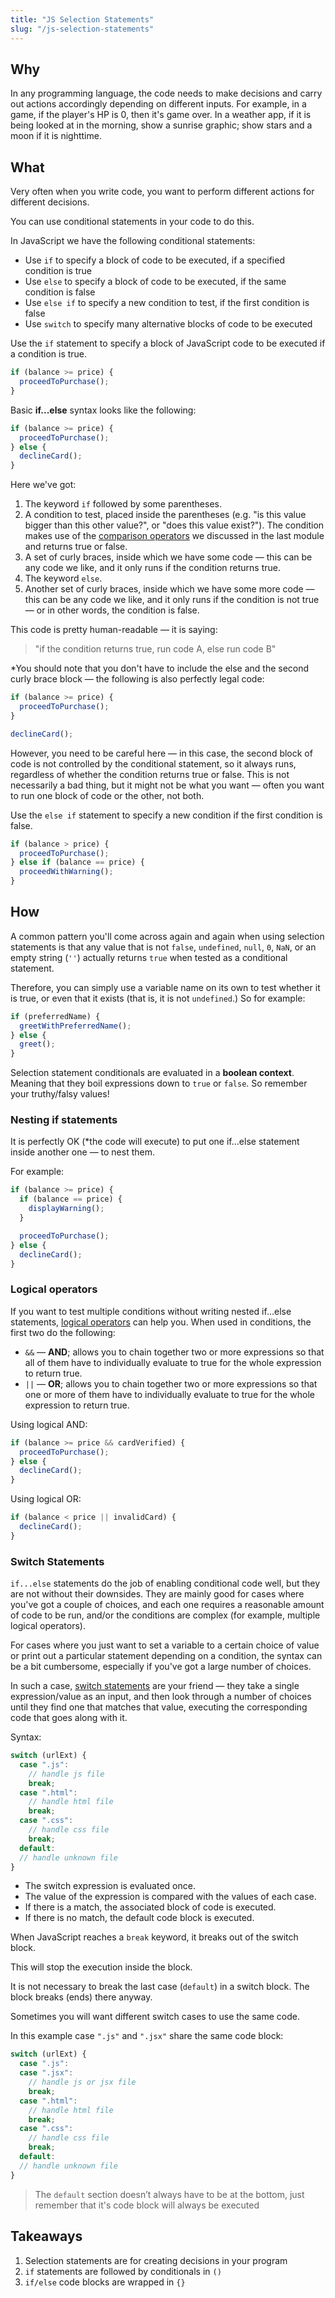 ```yaml
---
title: "JS Selection Statements"
slug: "/js-selection-statements"
---
```


<!--
Lecture Video

<video width="100%" height="auto" controls>
  <source src="https://vimeo.com/504984430/6429105714" type="video/mp4" />
</video>

--- -->

## Why

In any programming language, the code needs to make decisions and carry out actions accordingly depending on different inputs. For example, in a game, if the player's HP is 0, then it's game over. In a weather app, if it is being looked at in the morning, show a sunrise graphic; show stars and a moon if it is nighttime.

## What

Very often when you write code, you want to perform different actions for different decisions.

You can use conditional statements in your code to do this.

In JavaScript we have the following conditional statements:

- Use `if` to specify a block of code to be executed, if a specified condition is true
- Use `else` to specify a block of code to be executed, if the same condition is false
- Use `else if` to specify a new condition to test, if the first condition is false
- Use `switch` to specify many alternative blocks of code to be executed

Use the `if` statement to specify a block of JavaScript code to be executed if a condition is true.

```js
if (balance >= price) {
  proceedToPurchase();
}
```

Basic **if...else** syntax looks like the following:

```js
if (balance >= price) {
  proceedToPurchase();
} else {
  declineCard();
}
```

Here we've got:

1. The keyword `if` followed by some parentheses.
2. A condition to test, placed inside the parentheses (e.g. "is this value bigger than this other value?", or "does this value exist?"). The condition makes use of the [comparison operators](https://developer.mozilla.org/en-US/Learn/JavaScript/First_steps/Math#Comparison_operators) we discussed in the last module and returns true or false.
3. A set of curly braces, inside which we have some code — this can be any code we like, and it only runs if the condition returns true.
4. The keyword `else`.
5. Another set of curly braces, inside which we have some more code — this can be any code we like, and it only runs if the condition is not true — or in other words, the condition is false.

This code is pretty human-readable — it is saying:

> "if the condition returns true, run code A, else run code B"

\*You should note that you don't have to include the else and the second curly brace block — the following is also perfectly legal code:

```js
if (balance >= price) {
  proceedToPurchase();
}

declineCard();
```

However, you need to be careful here — in this case, the second block of code is not controlled by the conditional statement, so it always runs, regardless of whether the condition returns true or false. This is not necessarily a bad thing, but it might not be what you want — often you want to run one block of code or the other, not both.

Use the `else if` statement to specify a new condition if the first condition is false.

```js
if (balance > price) {
  proceedToPurchase();
} else if (balance == price) {
  proceedWithWarning();
}
```

## How

A common pattern you'll come across again and again when using selection statements is that any value that is not `false`, `undefined`, `null`, `0`, `NaN`, or an empty string (`''`) actually returns `true` when tested as a conditional statement.

Therefore, you can simply use a variable name on its own to test whether it is true, or even that it exists (that is, it is not `undefined`.) So for example:

```js
if (preferredName) {
  greetWithPreferredName();
} else {
  greet();
}
```

Selection statement conditionals are evaluated in a **boolean context**. Meaning that they boil expressions down to `true` or `false`. So remember your truthy/falsy values!

### Nesting if statements

It is perfectly OK (\*the code will execute) to put one if...else statement inside another one — to nest them.

For example:

```js
if (balance >= price) {
  if (balance == price) {
    displayWarning();
  }

  proceedToPurchase();
} else {
  declineCard();
}
```

### Logical operators

If you want to test multiple conditions without writing nested if...else statements, [logical operators](https://developer.mozilla.org/en-US/docs/Web/JavaScript/Reference/Operators/Logical_Operators) can help you. When used in conditions, the first two do the following:

- `&&` — **AND**; allows you to chain together two or more expressions so that all of them have to individually evaluate to true for the whole expression to return true.
- `||` — **OR**; allows you to chain together two or more expressions so that one or more of them have to individually evaluate to true for the whole expression to return true.

Using logical AND:

```js
if (balance >= price && cardVerified) {
  proceedToPurchase();
} else {
  declineCard();
}
```

Using logical OR:

```js
if (balance < price || invalidCard) {
  declineCard();
}
```

### Switch Statements

`if...else` statements do the job of enabling conditional code well, but they are not without their downsides. They are mainly good for cases where you've got a couple of choices, and each one requires a reasonable amount of code to be run, and/or the conditions are complex (for example, multiple logical operators).

For cases where you just want to set a variable to a certain choice of value or print out a particular statement depending on a condition, the syntax can be a bit cumbersome, especially if you've got a large number of choices.

In such a case, [switch statements](https://developer.mozilla.org/en-US/docs/Web/JavaScript/Reference/Statements/switch) are your friend — they take a single expression/value as an input, and then look through a number of choices until they find one that matches that value, executing the corresponding code that goes along with it.

Syntax:

```js
switch (urlExt) {
  case ".js":
    // handle js file
    break;
  case ".html":
    // handle html file
    break;
  case ".css":
    // handle css file
    break;
  default:
  // handle unknown file
}
```

- The switch expression is evaluated once.
- The value of the expression is compared with the values of each case.
- If there is a match, the associated block of code is executed.
- If there is no match, the default code block is executed.

When JavaScript reaches a `break` keyword, it breaks out of the switch block.

This will stop the execution inside the block.

It is not necessary to break the last case (`default`) in a switch block. The block breaks (ends) there anyway.

Sometimes you will want different switch cases to use the same code.

In this example case `".js"` and `".jsx"` share the same code block:

```js
switch (urlExt) {
  case ".js":
  case ".jsx":
    // handle js or jsx file
    break;
  case ".html":
    // handle html file
    break;
  case ".css":
    // handle css file
    break;
  default:
  // handle unknown file
}
```

> The `default` section doesn’t always have to be at the bottom, just remember that it's code block will always be executed

## Takeaways

1. Selection statements are for creating decisions in your program
2. `if` statements are followed by conditionals in `()`
3. `if/else` code blocks are wrapped in `{}`
